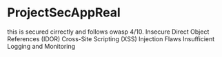 # ProjectSecAppReal
this is secured cirrectly and follows owasp 4/10.
Insecure Direct Object References (IDOR)
Cross-Site Scripting (XSS)
Injection Flaws
Insufficient Logging and Monitoring
